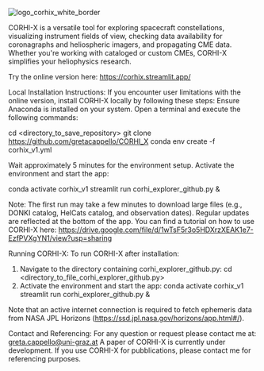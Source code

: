 
![logo_corhix_white_border](https://github.com/user-attachments/assets/8f4efd41-14b9-4bf7-8c9c-5df17403aa5a)

CORHI-X is a versatile tool for exploring spacecraft constellations, visualizing instrument fields of view, checking data availability for coronagraphs and heliospheric imagers, and propagating CME data. Whether you're working with cataloged or custom CMEs, CORHI-X simplifies your heliophysics research.

Try the online version here: https://corhix.streamlit.app/

Local Installation Instructions:
If you encounter user limitations with the online version, install CORHI-X locally by following these steps: 
Ensure Anaconda is installed on your system.
Open a terminal and execute the following commands:

cd <directory_to_save_repository>
git clone https://github.com/gretacappello/CORHI_X
conda env create -f corhix_v1.yml

Wait approximately 5 minutes for the environment setup.
Activate the environment and start the app:

conda activate corhix_v1
streamlit run corhi_explorer_github.py &

Note: The first run may take a few minutes to download large files (e.g., DONKI catalog, HelCats catalog, and observation dates). Regular updates are reflected at the bottom of the app.
You can find a tutorial on how to use CORHI-X here: https://drive.google.com/file/d/1wTsF5r3o5HDXrzXEAK1e7-EzfPVXgYN1/view?usp=sharing

Running CORHI-X:
To run CORHI-X after installation:
1) Navigate to the directory containing corhi_explorer_github.py:
  cd <directory_to_file_corhi_explorer_github.py>
2) Activate the environment and start the app:
  conda activate corhix_v1
  streamlit run corhi_explorer_github.py &

Note that an active internet connection is required to fetch ephemeris data from NASA JPL Horizons (https://ssd.jpl.nasa.gov/horizons/app.html#/).

Contact and Referencing:
For any question or request please contact me at: greta.cappello@uni-graz.at
A paper of CORHI-X is currently under development. If you use CORHI-X for pubblications, please contact me for referencing purposes.


